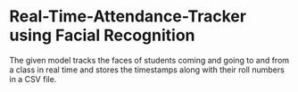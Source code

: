 # Real-Time-Attendance-Tracker using Facial Recognition

The given model tracks the faces of students coming and going to and from a class in real time and stores the timestamps along with their roll numbers in a CSV file. 
